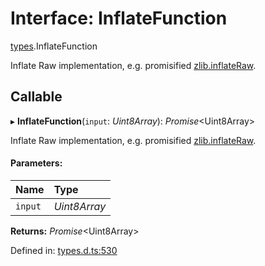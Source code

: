 # Interface: InflateFunction

[types](../modules/types.md).InflateFunction

Inflate Raw implementation, e.g. promisified [zlib.inflateRaw](https://nodejs.org/api/zlib.html#zlib_zlib_inflateraw_buffer_options_callback).

## Callable

▸ **InflateFunction**(`input`: *Uint8Array*): *Promise*<Uint8Array\>

Inflate Raw implementation, e.g. promisified [zlib.inflateRaw](https://nodejs.org/api/zlib.html#zlib_zlib_inflateraw_buffer_options_callback).

#### Parameters:

Name | Type |
:------ | :------ |
`input` | *Uint8Array* |

**Returns:** *Promise*<Uint8Array\>

Defined in: [types.d.ts:530](https://github.com/panva/jose/blob/v3.11.0/src/types.d.ts#L530)
